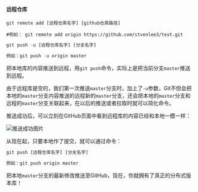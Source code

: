 #### 远程仓库

```
git remote add [远程仓库名字] [github仓库路径]

#例如： git remote add origin https://github.com/stvenlee3/test.git

```

```python
git push -u [远程仓库名字] [分支名字]

例如：git push -u origin master
```

把本地库的内容推送到远程，用`git push`命令，实际上是把当前分支`master`推送到远程。

由于远程库是空的，我们第一次推送`master`分支时，加上了`-u`参数，Git不但会把本地的`master`分支内容推送的远程新的`master`分支，还会把本地的`master`分支和远程的`master`分支关联起来，在以后的推送或者拉取时就可以简化命令。



推送成功后，可以立刻在GitHub页面中看到远程库的内容已经和本地一模一样：

![推送成功图片](https://www.liaoxuefeng.com/files/attachments/919021675995552/0)



从现在起，只要本地作了提交，就可以通过命令：

```py
git push [远程仓库名字] [分支名字]

例如：git push origin master
```

把本地`master`分支的最新修改推送至GitHub，现在，你就拥有了真正的分布式版本库！